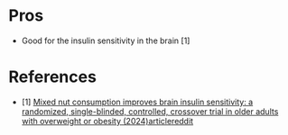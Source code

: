 # Pros
- Good for the insulin sensitivity in the brain [1]

# References
- [1] [Mixed nut consumption improves brain insulin sensitivity: a randomized, single-blinded, controlled, crossover trial in older adults with overweight or obesity (2024)](https://www.sciencedirect.com/science/article/pii/S0002916523663403?via%3Dihub)[article](https://www.psypost.org/eating-mixed-nuts-for-16-weeks-might-improve-insulin-sensitivity-in-the-brain-study-suggests/)[reddit](https://www.reddit.com/r/science/comments/1cpgd01/study_involving_overweight_or_obese_older_adults/)